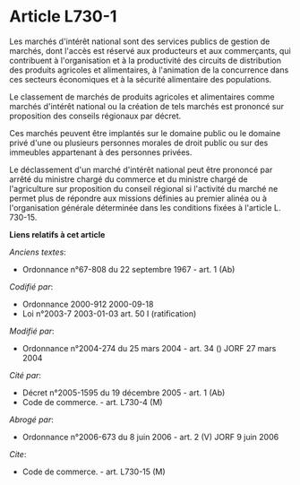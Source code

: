 # Article L730-1

Les marchés d'intérêt national sont des services publics de gestion de marchés, dont l'accès est réservé aux producteurs et
aux commerçants, qui contribuent à l'organisation et à la productivité des circuits de distribution des produits agricoles et
alimentaires, à l'animation de la concurrence dans ces secteurs économiques et à la sécurité alimentaire des populations.

Le classement de marchés de produits agricoles et alimentaires comme marchés d'intérêt national ou la création de tels
marchés est prononcé sur proposition des conseils régionaux par décret.

Ces marchés peuvent être implantés sur le domaine public ou le domaine privé d'une ou plusieurs personnes morales de droit
public ou sur des immeubles appartenant à des personnes privées.

Le déclassement d'un marché d'intérêt national peut être prononcé par arrêté du ministre chargé du commerce et du ministre
chargé de l'agriculture sur proposition du conseil régional si l'activité du marché ne permet plus de répondre aux missions
définies au premier alinéa ou à l'organisation générale déterminée dans les conditions fixées à l'article L. 730-15.

**Liens relatifs à cet article**

_Anciens textes_:

  - Ordonnance n°67-808 du 22 septembre 1967 - art. 1 (Ab)

_Codifié par_:

  - Ordonnance 2000-912 2000-09-18
  - Loi n°2003-7 2003-01-03 art. 50 I (ratification)

_Modifié par_:

  - Ordonnance n°2004-274 du 25 mars 2004 - art. 34 () JORF 27 mars 2004

_Cité par_:

  - Décret n°2005-1595 du 19 décembre 2005 - art. 1 (Ab)
  - Code de commerce. - art. L730-4 (M)

_Abrogé par_:

  - Ordonnance n°2006-673 du 8 juin 2006 - art. 2 (V) JORF 9 juin 2006

_Cite_:

  - Code de commerce. - art. L730-15 (M)
